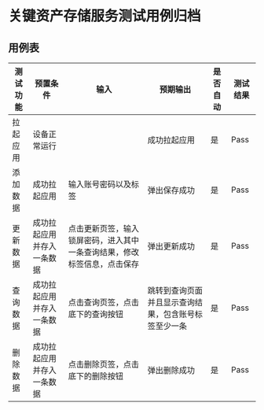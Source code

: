 # 关键资产存储服务测试用例归档

## 用例表

| 测试功能 | 预置条件          | 输入                                  | 预期输出                       |是否自动|测试结果|
|------|---------------|-------------------------------------|----------------------------|--------------------------------|--------------------------------|
| 拉起应用 | 	设备正常运行       | 		                                  | 成功拉起应用 |是|Pass|
| 添加数据 | 	成功拉起应用       | 	输入账号密码以及标签                         | 弹出保存成功 |是|Pass|
| 更新数据 | 成功拉起应用并存入一条数据 | 点击更新页签，输入锁屏密码，进入其中一条查询结果，修改标签信息，点击保存 | 弹出更新成功   |是|Pass|
| 查询数据 | 成功拉起应用并存入一条数据| 点击查询页签，点击底下的查询按钮                    | 跳转到查询页面并且显示查询结果，包含账号标签至少一条 |是|Pass|
| 删除数据 | 成功拉起应用并存入一条数据| 点击删除页签，点击底下的删除按钮                    | 弹出删除成功   |是|Pass|